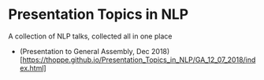 # Presentation Topics in NLP

A collection of NLP talks, collected all in one place

+ (Presentation to General Assembly, Dec 2018)[https://thoppe.github.io/Presentation_Topics_in_NLP/GA_12_07_2018/index.html]

